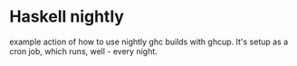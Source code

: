 
# Haskell nightly

example action of how to use nightly ghc builds with ghcup.
It's setup as a cron job, which runs, well - every night.

